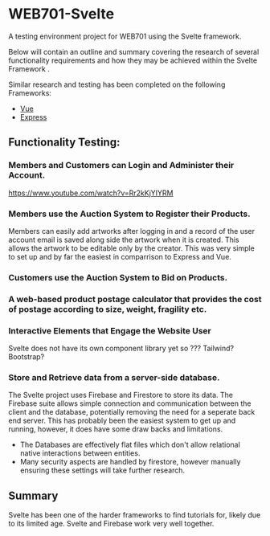 # WEB701-Svelte

A testing environment project for WEB701 using the Svelte framework.

Below will contain an outline and summary covering the research of several functionality requirements and how they may be achieved within the Svelte Framework .

Similar research and testing has been completed on the following Frameworks:

- [Vue](https://github.com/Jason-MacDonald/WEB701-Vue)
- [Express](https://github.com/Jason-MacDonald/WEB701-Express)

## Functionality Testing:

### Members and Customers can Login and Administer their Account.

https://www.youtube.com/watch?v=Rr2kKjYIYRM

### Members use the Auction System to Register their Products.

Members can easily add artworks after logging in and a record of the user account email is saved along side the artwork when it is created. This allows the artwork to be editable only by the creator. This was very simple to set up and by far the easiest in comparrison to Express and Vue.

### Customers use the Auction System to Bid on Products.

### A web-based product postage calculator that provides the cost of postage according to size, weight, fragility etc.

### Interactive Elements that Engage the Website User

Svelte does not have its own component library yet so ??? Tailwind? Bootstrap?

### Store and Retrieve data from a server-side database.

The Svelte project uses Firebase and Firestore to store its data. The Firebase suite allows simple connection and communication between the client and the database, potentially removing the need for a seperate back end server. This has probably been the easiest system to get up and running, however, it does have some draw backs and limitations.

- The Databases are effectively flat files which don't allow relational native interactions between entities.
- Many security aspects are handled by firestore, however manually ensuring these settings will take further research.

## Summary

Svelte has been one of the harder frameworks to find tutorials for, likely due to its limited age.
Svelte and Firebase work very well together.
